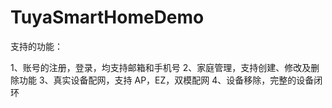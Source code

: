 # TuyaSmartHomeDemo

支持的功能：

1、账号的注册，登录，均支持邮箱和手机号
2、家庭管理，支持创建、修改及删除功能
3、真实设备配网，支持 AP，EZ，双模配网
4、设备移除，完整的设备闭环

